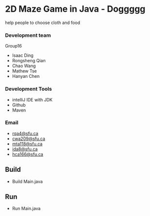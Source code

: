 # 2D Maze Game in Java - Doggggg
help people to choose cloth and food


### Development team
Group16
* Isaac Ding
* Rongsheng Qian
* Chao Wang
* Mathew Tse
* Hanyan Chen

### Development Tools
* intelliJ IDE with JDK
* Github
* Maven

### Email
* rqa4@sfu.ca
* cwa209@sfu.ca
* mta118@sfu.ca
* ida8@sfu.ca
* hca166@sfu.ca


## Build
* Build Main.java


## Run
* Run Main.java

